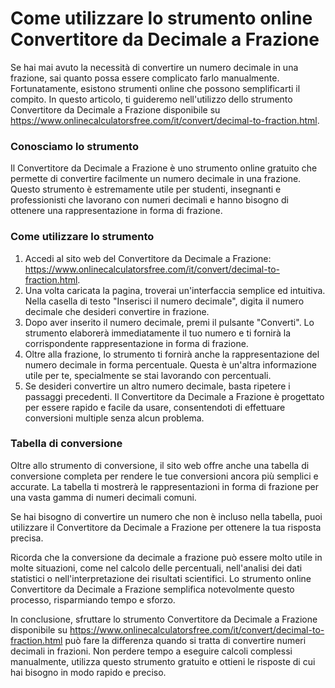 Come utilizzare lo strumento online Convertitore da Decimale a Frazione
=======================================================================

Se hai mai avuto la necessità di convertire un numero decimale in una frazione, sai quanto possa essere complicato farlo manualmente. Fortunatamente, esistono strumenti online che possono semplificarti il compito. In questo articolo, ti guideremo nell'utilizzo dello strumento Convertitore da Decimale a Frazione disponibile su <https://www.onlinecalculatorsfree.com/it/convert/decimal-to-fraction.html>.

### Conosciamo lo strumento

Il Convertitore da Decimale a Frazione è uno strumento online gratuito che permette di convertire facilmente un numero decimale in una frazione. Questo strumento è estremamente utile per studenti, insegnanti e professionisti che lavorano con numeri decimali e hanno bisogno di ottenere una rappresentazione in forma di frazione.

### Come utilizzare lo strumento

1. Accedi al sito web del Convertitore da Decimale a Frazione: <https://www.onlinecalculatorsfree.com/it/convert/decimal-to-fraction.html>.
2. Una volta caricata la pagina, troverai un'interfaccia semplice ed intuitiva. Nella casella di testo "Inserisci il numero decimale", digita il numero decimale che desideri convertire in frazione.
3. Dopo aver inserito il numero decimale, premi il pulsante "Converti". Lo strumento elaborerà immediatamente il tuo numero e ti fornirà la corrispondente rappresentazione in forma di frazione.
4. Oltre alla frazione, lo strumento ti fornirà anche la rappresentazione del numero decimale in forma percentuale. Questa è un'altra informazione utile per te, specialmente se stai lavorando con percentuali.
5. Se desideri convertire un altro numero decimale, basta ripetere i passaggi precedenti. Il Convertitore da Decimale a Frazione è progettato per essere rapido e facile da usare, consentendoti di effettuare conversioni multiple senza alcun problema.

### Tabella di conversione

Oltre allo strumento di conversione, il sito web offre anche una tabella di conversione completa per rendere le tue conversioni ancora più semplici e accurate. La tabella ti mostrerà le rappresentazioni in forma di frazione per una vasta gamma di numeri decimali comuni.

Se hai bisogno di convertire un numero che non è incluso nella tabella, puoi utilizzare il Convertitore da Decimale a Frazione per ottenere la tua risposta precisa.

Ricorda che la conversione da decimale a frazione può essere molto utile in molte situazioni, come nel calcolo delle percentuali, nell'analisi dei dati statistici o nell'interpretazione dei risultati scientifici. Lo strumento online Convertitore da Decimale a Frazione semplifica notevolmente questo processo, risparmiando tempo e sforzo.

In conclusione, sfruttare lo strumento Convertitore da Decimale a Frazione disponibile su <https://www.onlinecalculatorsfree.com/it/convert/decimal-to-fraction.html> può fare la differenza quando si tratta di convertire numeri decimali in frazioni. Non perdere tempo a eseguire calcoli complessi manualmente, utilizza questo strumento gratuito e ottieni le risposte di cui hai bisogno in modo rapido e preciso.
